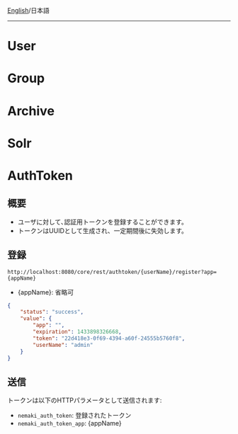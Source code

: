 [English](https://github.com/aegif/NemakiWare/wiki/Development%3A-REST-API/_edit)/日本語 
***
# User

# Group

# Archive

# Solr

# AuthToken
## 概要
- ユーザに対して､認証用トークンを登録することができます。
- トークンはUUIDとして生成され、一定期間後に失効します。

## 登録
`http://localhost:8080/core/rest/authtoken/{userName}/register?app={appName}`
- {appName}: 省略可

```json
{
    "status": "success",
    "value": {
        "app": "",
        "expiration": 1433898326668,
        "token": "22d418e3-0f69-4394-a60f-24555b5760f8",
        "userName": "admin"
    }
}
```

## 送信
トークンは以下のHTTPパラメータとして送信されます:  
- `nemaki_auth_token`: 登録されたトークン
- `nemaki_auth_token_app`: {appName}